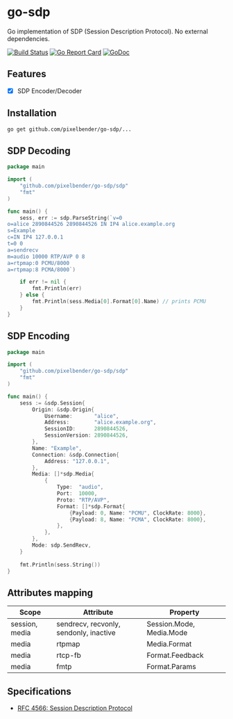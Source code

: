# go-sdp

Go implementation of SDP (Session Description Protocol). No external dependencies.

[![Build Status](https://api.travis-ci.org/pixelbender/go-sdp.svg)](https://travis-ci.org/pixelbender/go-sdp)
[![Go Report Card](https://goreportcard.com/badge/github.com/pixelbender/go-sdp)](https://goreportcard.com/report/github.com/pixelbender/go-sdp)
[![GoDoc](https://godoc.org/github.com/pixelbender/go-sdp?status.svg)](https://godoc.org/github.com/pixelbender/go-sdp/sdp)

## Features

- [x] SDP Encoder/Decoder

## Installation

```sh
go get github.com/pixelbender/go-sdp/...
```

## SDP Decoding

```go
package main

import (
	"github.com/pixelbender/go-sdp/sdp"
	"fmt"
)

func main() {
	sess, err := sdp.ParseString(`v=0
o=alice 2890844526 2890844526 IN IP4 alice.example.org
s=Example
c=IN IP4 127.0.0.1
t=0 0
a=sendrecv
m=audio 10000 RTP/AVP 0 8
a=rtpmap:0 PCMU/8000
a=rtpmap:8 PCMA/8000`)

	if err != nil {
		fmt.Println(err)
	} else {
		fmt.Println(sess.Media[0].Format[0].Name) // prints PCMU
	}
}
```

## SDP Encoding

```go
package main

import (
	"github.com/pixelbender/go-sdp/sdp"
	"fmt"
)

func main() {
    sess := &sdp.Session{
        Origin: &sdp.Origin{
            Username:       "alice",
            Address:        "alice.example.org",
            SessionID:      2890844526,
            SessionVersion: 2890844526,
        },
        Name: "Example",
        Connection: &sdp.Connection{
            Address: "127.0.0.1",
        },
        Media: []*sdp.Media{
            {
                Type:  "audio",
                Port:  10000,
                Proto: "RTP/AVP",
                Format: []*sdp.Format{
                    {Payload: 0, Name: "PCMU", ClockRate: 8000},
                    {Payload: 8, Name: "PCMA", ClockRate: 8000},
                },
            },
        },
        Mode: sdp.SendRecv,
    }
    
    fmt.Println(sess.String())
}
```

## Attributes mapping

| Scope | Attribute | Property |
| ----- | --------- | ----------------- |
| session, media | sendrecv, recvonly, sendonly, inactive | Session.Mode, Media.Mode |
| media | rtpmap | Media.Format |
| media | rtcp-fb | Format.Feedback |
| media | fmtp | Format.Params |

## Specifications

- [RFC 4566: Session Description Protocol](https://tools.ietf.org/html/rfc4566)

